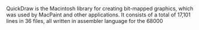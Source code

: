QuickDraw is the Macintosh library for creating bit-mapped graphics,
which was used by MacPaint and other applications. 
It consists of a total of 17,101 lines in 36 files,
all written in assembler language for the 68000

